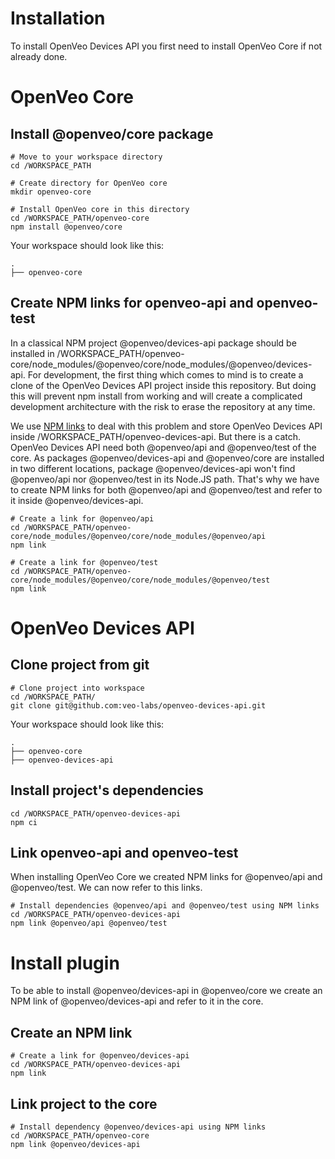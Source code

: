 # Installation

To install OpenVeo Devices API you first need to install OpenVeo Core if not already done.


# OpenVeo Core

## Install @openveo/core package

    # Move to your workspace directory
    cd /WORKSPACE_PATH

    # Create directory for OpenVeo core
    mkdir openveo-core

    # Install OpenVeo core in this directory
    cd /WORKSPACE_PATH/openveo-core
    npm install @openveo/core

Your workspace should look like this:

```
.
├── openveo-core
```

## Create NPM links for openveo-api and openveo-test

In a classical NPM project @openveo/devices-api package should be installed in /WORKSPACE_PATH/openveo-core/node_modules/@openveo/core/node_modules/@openveo/devices-api. For development, the first thing which comes to mind is to create a clone of the OpenVeo Devices API project inside this repository. But doing this will prevent npm install from working and will create a complicated development architecture with the risk to erase the repository at any time.

We use [NPM links](https://docs.npmjs.com/cli/link) to deal with this problem and store OpenVeo Devices API inside /WORKSPACE_PATH/openveo-devices-api. But there is a catch. OpenVeo Devices API need both @openveo/api and @openveo/test of the core. As packages @openveo/devices-api and @openveo/core are installed in two different locations, package @openveo/devices-api won't find @openveo/api nor @openveo/test in its Node.JS path. That's why we have to create NPM links for both @openveo/api and @openveo/test and refer to it inside @openveo/devices-api.

    # Create a link for @openveo/api
    cd /WORKSPACE_PATH/openveo-core/node_modules/@openveo/core/node_modules/@openveo/api
    npm link

    # Create a link for @openveo/test
    cd /WORKSPACE_PATH/openveo-core/node_modules/@openveo/core/node_modules/@openveo/test
    npm link

# OpenVeo Devices API

## Clone project from git

    # Clone project into workspace
    cd /WORKSPACE_PATH/
    git clone git@github.com:veo-labs/openveo-devices-api.git

Your workspace should look like this:

```
.
├── openveo-core
├── openveo-devices-api
```

## Install project's dependencies

    cd /WORKSPACE_PATH/openveo-devices-api
    npm ci

## Link openveo-api and openveo-test

When installing OpenVeo Core we created NPM links for @openveo/api and @openveo/test. We can now refer to this links.

    # Install dependencies @openveo/api and @openveo/test using NPM links
    cd /WORKSPACE_PATH/openveo-devices-api
    npm link @openveo/api @openveo/test

# Install plugin

To be able to install @openveo/devices-api in @openveo/core we create an NPM link of @openveo/devices-api and refer to it in the core.

## Create an NPM link

    # Create a link for @openveo/devices-api
    cd /WORKSPACE_PATH/openveo-devices-api
    npm link

## Link project to the core

    # Install dependency @openveo/devices-api using NPM links
    cd /WORKSPACE_PATH/openveo-core
    npm link @openveo/devices-api
